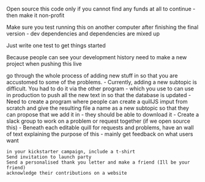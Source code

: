 Open source this code only if you cannot find any funds at all to continue - then make it non-profit

Make sure you test running this on another computer after finishing the final version - dev dependencies and dependencies are mixed up

Just write one test to get things started


Because people can see your development history need to make a new project when pushing this live

go through the whole process of adding new stuff in so that you are accustomed to some of the problems.
    - Currently, adding a new subtopic is difficult. You had to do it via the other program - which you use to can use in production to push all the new text in so that the database is updated
    - Need to create a program where people can create a quillJS imput from scratch and give the resulting file a name as a new subtopic so that they can propose that we add it in - they should be able to download it
    - Create a slack group to work on a problem or request together (if we open source this)
    - Beneath each editable quill for requests and problems, have an wall of text explaining the purpose of this - mainly get feedback on what users want

    in your kickstarter campaign, include a t-shirt
    Send invitation to launch party
    Send a personalised thank you letter and make a friend (Ill be your friend)
    acknowledge their contributions on a website